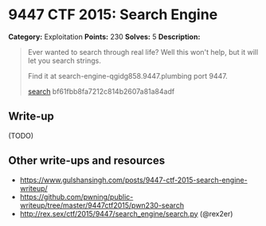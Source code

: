 # 9447 CTF 2015: Search Engine

**Category:** Exploitation
**Points:** 230
**Solves:** 5
**Description:**

>  Ever wanted to search through real life? Well this won't help, but it will let you search strings.
> 
>  Find it at search-engine-qgidg858.9447.plumbing port 9447.
> 
> [search](./search-bf61fbb8fa7212c814b2607a81a84adf)  bf61fbb8fa7212c814b2607a81a84adf


## Write-up

(TODO)

## Other write-ups and resources

* <https://www.gulshansingh.com/posts/9447-ctf-2015-search-engine-writeup/>
* <https://github.com/pwning/public-writeup/tree/master/9447ctf2015/pwn230-search>
* <http://rex.sex/ctf/2015/9447/search_engine/search.py> (@rex2er)
